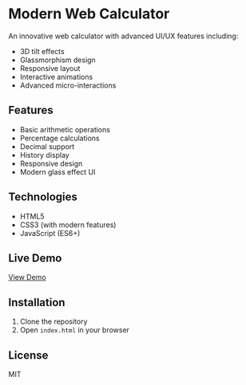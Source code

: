 # Modern Web Calculator

An innovative web calculator with advanced UI/UX features including:
- 3D tilt effects
- Glassmorphism design
- Responsive layout
- Interactive animations
- Advanced micro-interactions

## Features
- Basic arithmetic operations
- Percentage calculations
- Decimal support
- History display
- Responsive design
- Modern glass effect UI

## Technologies
- HTML5
- CSS3 (with modern features)
- JavaScript (ES6+)

## Live Demo
[View Demo](YOUR_GITHUB_PAGES_URL)

## Installation
1. Clone the repository
2. Open `index.html` in your browser

## License
MIT
